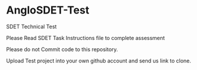 # AngloSDET-Test

SDET Technical Test

Please Read SDET Task Instructions file to complete assessment

Please do not Commit code to this repository.

Upload Test project into your own github account and send us link to clone.
